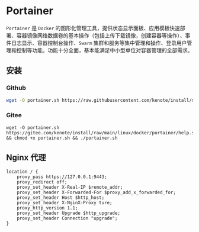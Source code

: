 # Portainer

`Portainer` 是 `Docker` 的图形化管理工具，提供状态显示面板、应用模板快速部署、容器镜像网络数据卷的基本操作（包括上传下载镜像，创建容器等操作）、事件日志显示、容器控制台操作、`Swarm` 集群和服务等集中管理和操作、登录用户管理和控制等功能。功能十分全面，基本能满足中小型单位对容器管理的全部需求。

## 安装

### Github
```bash
wget -O portainer.sh https://raw.githubusercontent.com/kenote/install/main/linux/docker/portainer/help.sh && chmod +x portainer.sh && ./portainer.sh
```

### Gitee
```
wget -O portainer.sh https://gitee.com/kenote/install/raw/main/linux/docker/portainer/help.sh && chmod +x portainer.sh && ./portainer.sh
```

## Nginx 代理

```nginx
location / {
    proxy_pass https://127.0.0.1:9443;
    proxy_redirect off;
    proxy_set_header X-Real-IP $remote_addr;
    proxy_set_header X-Forwarded-For $proxy_add_x_forwarded_for;
    proxy_set_header Host $http_host;
    proxy_set_header X-NginX-Proxy ture;
    proxy_http_version 1.1;
    proxy_set_header Upgrade $http_upgrade;
    proxy_set_header Connection "upgrade";
}
```